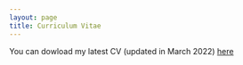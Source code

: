 ```yaml
---
layout: page
title: Curriculum Vitae
---
```


You can dowload my latest CV (updated in March 2022) [here](https://hdltorre.github.io/documents/cv.pdf)
